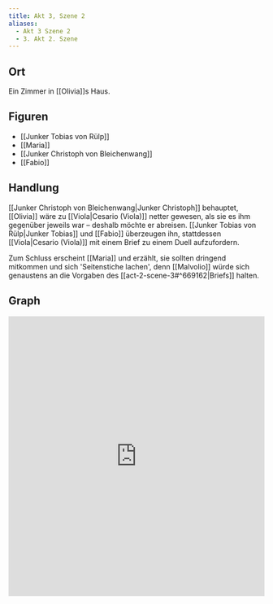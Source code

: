 ```yaml
---
title: Akt 3, Szene 2
aliases:
  - Akt 3 Szene 2
  - 3. Akt 2. Szene
---
```

## Ort
Ein Zimmer in [[Olivia]]s Haus.

## Figuren
- [[Junker Tobias von Rülp]]
- [[Maria]]
- [[Junker Christoph von Bleichenwang]]
- [[Fabio]]

## Handlung
[[Junker Christoph von Bleichenwang|Junker Christoph]] behauptet, [[Olivia]] wäre zu [[Viola|Cesario (Viola)]] netter gewesen, als sie es ihm gegenüber jeweils war – deshalb möchte er abreisen. [[Junker Tobias von Rülp|Junker Tobias]] und [[Fabio]] überzeugen ihn, stattdessen [[Viola|Cesario (Viola)]] mit einem Brief zu einem Duell aufzufordern.

Zum Schluss erscheint [[Maria]] und erzählt, sie sollten dringend mitkommen und sich 'Seitenstiche lachen', denn [[Malvolio]] würde sich genaustens an die Vorgaben des [[act-2-scene-3#^669162|Briefs]] halten.

## Graph
<iframe src="https://catchears.github.io/was-ihr-wollt-graphs/act-3/act-3-scene-2-dark" width=100% height=550 style="border: 0;"></iframe>
